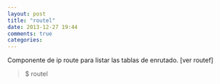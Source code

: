 ```yaml
---
layout: post
title: "routel"
date: 2013-12-27 19:44
comments: true
categories: 
---
```

Componente de ip route para listar las tablas de enrutado. [ver routef]

>$ routel

